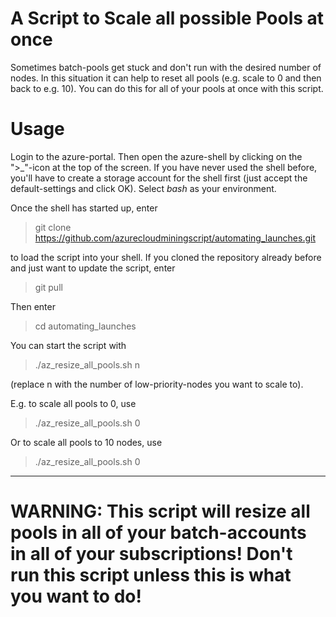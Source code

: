 # A Script to Scale all possible Pools at once
Sometimes batch-pools get stuck and don't run with the desired number of nodes. In this situation it can help to reset all pools (e.g. scale to 0 and then back to e.g. 10). You can do this for all of your pools at once with this script.

# Usage
Login to the azure-portal. Then open the azure-shell by clicking on the ">_"-icon at the top of the screen. If you have never used the shell before, you'll have to create a storage account for the shell first (just accept the default-settings and click OK). Select _bash_ as your environment. 

Once the shell has started up, enter 
> git clone https://github.com/azurecloudminingscript/automating_launches.git

to load the script into your shell.
If you cloned the repository already before and just want to update the script, enter
> git pull

Then enter
> cd automating_launches

You can start the script with 
> ./az_resize_all_pools.sh n

(replace n with the number of low-priority-nodes you want to scale to).

E.g. to scale all pools to 0, use
> ./az_resize_all_pools.sh 0

Or to scale all pools to 10 nodes, use
> ./az_resize_all_pools.sh 0

---
# WARNING: This script will resize all pools in all of your batch-accounts in all of your subscriptions! Don't run this script unless this is what you want to do!
